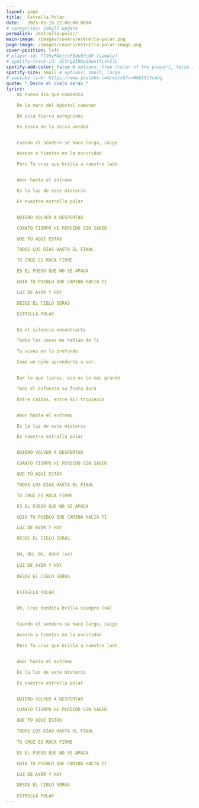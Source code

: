 ```yaml
---
layout: page
title:  Estrella Polar
date:   2025-05-18 12:00:00 0000
# categories: jekyll update
permalink: /estrella-polar/
main-image: /images/covers/estrella-polar.png
page-image: /images/covers/estrella-polar-image.png
cover-position: left
# player-id: f7JhyPAkjrsF5du8fcQF (samply)
# spotify-track-id: 3x3rg6IRDpQbwnffLYv2JL
spotify-add-color: false # options: true (color of the player), false (greyish)
spotify-size: small # options: small, large
# youtube-link: https://www.youtube.com/watch?v=RGU15lYcA4g
quote: "_Desde el cielo serás_"
lyrics:
    Un nuevo día que comienza

    De la mano del Apóstol caminar

    De esta tierra peregrinos

    En busca de la única verdad.


    Cuando el sendero se hace largo, caigo

    Avanzo a tientas en la oscuridad

    Pero Tu cruz que brilla a nuestro lado


    Amor hasta el extremo

    Es la luz de este misterio

    Es nuestra estrella polar


    QUIERO VOLVER A DESPERTAR

    CUANTO TIEMPO HE PERDIDO SIN SABER

    QUE TÚ AQUÍ ESTÁS

    TODOS LOS DÍAS HASTA EL FINAL

    TU CRUZ ES ROCA FIRME

    ES EL FUEGO QUE NO SE APAGA

    GUIA TU PUEBLO QUE CAMINA HACIA TI

    LUZ DE AYER Y HOY

    DESDE EL CIELO SERÁS

    ESTRELLA POLAR


    En el silencio encontrarte

    Todas las cosas me hablan de Ti

    Tu vives en lo profundo

    Como un niño aprenderte a ver.


    Dar lo que tienes, eso es lo más grande

    Todo el esfuerzo su fruto dará

    Entre caídas, entre mil tropiezos


    Amor hasta el extremo

    Es la luz de este misterio

    Es nuestra estrella polar


    QUIERO VOLVER A DESPERTAR

    CUANTO TIEMPO HE PERDIDO SIN SABER

    QUE TÚ AQUÍ ESTÁS

    TODOS LOS DÍAS HASTA EL FINAL

    TU CRUZ ES ROCA FIRME

    ES EL FUEGO QUE NO SE APAGA

    GUIA TU PUEBLO QUE CAMINA HACIA TI

    LUZ DE AYER Y HOY

    DESDE EL CIELO SERÁS


    OH, OH, OH, OHHH (x4)
    
    LUZ DE AYER Y HOY
    
    DESDE EL CIELO SERÁS


    ESTRELLA POLAR


    Oh, Cruz bendita brilla siempre (x4)


    Cuando el sendero se hace largo, caigo

    Avanzo a tientas en la oscuridad

    Pero Tu cruz que brilla a nuestro lado


    Amor hasta el extremo

    Es la luz de este misterio

    Es nuestra estrella polar


    QUIERO VOLVER A DESPERTAR

    CUANTO TIEMPO HE PERDIDO SIN SABER

    QUE TÚ AQUÍ ESTÁS

    TODOS LOS DÍAS HASTA EL FINAL
    
    TU CRUZ ES ROCA FIRME

    ES EL FUEGO QUE NO SE APAGA

    GUIA TU PUEBLO QUE CAMINA HACIA TI

    LUZ DE AYER Y HOY

    DESDE EL CIELO SERÁS
    
    ESTRELLA POLAR
---
```


